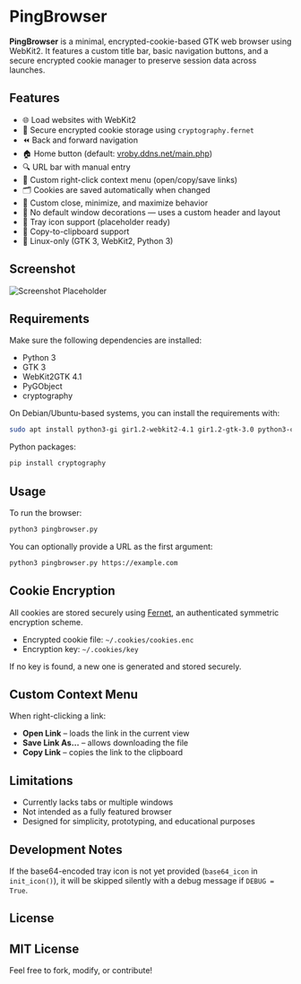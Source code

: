 # PingBrowser

**PingBrowser** is a minimal, encrypted-cookie-based GTK web browser using WebKit2. It features a custom title bar, basic navigation buttons, and a secure encrypted cookie manager to preserve session data across launches.

## Features

- 🌐 Load websites with WebKit2
- 🔐 Secure encrypted cookie storage using `cryptography.fernet`
- ⏪ Back and forward navigation
- 🏠 Home button (default: [vroby.ddns.net/main.php](https://vroby.ddns.net/main.php))
- 🔍 URL bar with manual entry
- 📁 Custom right-click context menu (open/copy/save links)
- 🗂️ Cookies are saved automatically when changed
- 🚪 Custom close, minimize, and maximize behavior
- 🧩 No default window decorations — uses a custom header and layout
- 📌 Tray icon support (placeholder ready)
- 📎 Copy-to-clipboard support
- 🐧 Linux-only (GTK 3, WebKit2, Python 3)

## Screenshot

![Screenshot Placeholder](https://via.placeholder.com/800x600?text=PingBrowser+Screenshot)

## Requirements

Make sure the following dependencies are installed:

- Python 3
- GTK 3
- WebKit2GTK 4.1
- PyGObject
- cryptography

On Debian/Ubuntu-based systems, you can install the requirements with:

```bash
sudo apt install python3-gi gir1.2-webkit2-4.1 gir1.2-gtk-3.0 python3-cryptography
```

Python packages:

```bash
pip install cryptography
```

## Usage

To run the browser:

```bash
python3 pingbrowser.py
```

You can optionally provide a URL as the first argument:

```bash
python3 pingbrowser.py https://example.com
```

## Cookie Encryption

All cookies are stored securely using [Fernet](https://cryptography.io/en/latest/fernet/), an authenticated symmetric encryption scheme.

- Encrypted cookie file: `~/.cookies/cookies.enc`
- Encryption key: `~/.cookies/key`

If no key is found, a new one is generated and stored securely.

## Custom Context Menu

When right-clicking a link:

- **Open Link** – loads the link in the current view
- **Save Link As…** – allows downloading the file
- **Copy Link** – copies the link to the clipboard

## Limitations

- Currently lacks tabs or multiple windows
- Not intended as a fully featured browser
- Designed for simplicity, prototyping, and educational purposes

## Development Notes

If the base64-encoded tray icon is not yet provided (`base64_icon` in `init_icon()`), it will be skipped silently with a debug message if `DEBUG = True`.

## License

MIT License
---

Feel free to fork, modify, or contribute!
